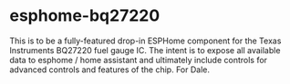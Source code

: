 # esphome-bq27220
This is to be a fully-featured drop-in ESPHome component for the Texas Instruments BQ27220 fuel gauge IC. The intent is to expose all available data to esphome / home assistant and ultimately include controls for advanced controls and features of the chip. For Dale.
